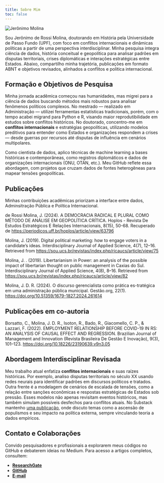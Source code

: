 ```yaml
---
title: Sobre Mim
toc: false
---
```

<div class="flex flex-col md:flex-row gap-6 mb-12 items-center md:items-start">
  <img class="w-full md:w-1/3 lg:w-1/4 object-cover rounded-xl shadow-lg"
       src="https://pbs.twimg.com/profile_images/1586606528336896000/qZ9Hb9DQ_400x400.jpg"
       alt="Jerônimo Molina" />

  <div class="flex-1 prose max-w-none">
    <p>
      Sou Jerônimo de Rossi Molina, doutorando em História pela Universidade de Passo Fundo (UPF), com foco em conflitos internacionais e dinâmicas políticas a partir de uma perspectiva interdisciplinar. Minha pesquisa integra ciência de dados, história conceitual e geopolítica para analisar padrões em disputas territoriais, crises diplomáticas e interações estratégicas entre Estados. Abaixo, compartilho minha trajetória, publicações em formato ABNT e objetivos revisados, alinhados a conflitos e política internacional.
    </p>
  </div>
</div>


## **Formação e Objetivos de Pesquisa**  
Minha jornada acadêmica começou nas humanidades, mas migrei para a ciência de dados buscando métodos mais robustos para analisar fenômenos políticos complexos. No mestrado — realizado em Administração — utilizei ferramentas estatísticas tradicionais, porém, com o tempo acabei migrand para Python e R, visando maior reprodutibilidade em estudos sobre conflitos históricos. No doutorado, concentro-me em **conflitos internacionais** e estratégias geopolíticas, utilizando modelos preditivos para entender como Estados e organizações respondem a crises — desde guerras por recursos até disputas de influência em cenários multipolares.

Como cientista de dados, aplico técnicas de machine learning a bases históricas e contemporâneas, como registros diplomáticos e dados de organizações internacionais (ONU, OTAN, etc.). Meu GitHub reflete essa abordagem, com projetos que cruzam dados de fontes heterogêneas para mapear tensões geopolíticas.  

## **Publicações**

Minhas contribuições acadêmicas priorizam a interface entre dados, Adminsitração Pública e Política Internacional.

de Rossi Molina, J. (2024). A DEMOCRACIA RADICAL E PLURAL COMO MÉTODO DE ANÁLISE EM GEOPOLÍTICA CRÍTICA. Hoplos - Revista De Estudos Estratégicos E Relações Internacionais, 8(15), 50-68. Recuperado de https://periodicos.uff.br/hoplos/article/view/63796

Molina, J. (2019). Digital political marketing: how to engage voters in a candidate’s ideas. Interdisciplinary Journal of Applied Science, 4(7), 12–16. Retrieved from https://sou.ucs.br/revistas/index.php/ricaucs/article/view/75

Molina, J. . (2019). Libertarianism in Power: an analysis of the possible impact of libertarian thought on public management in Caxias do Sul. Interdisciplinary Journal of Applied Science, 4(8), 8–16. Retrieved from https://sou.ucs.br/revistas/index.php/ricaucs/article/view/82

Molina, J. D. R. (2024). O discurso gerencialista como prática es-tratégica em uma administração pública municipal. Gestão.org, 22(1). https://doi.org/10.51359/1679-1827.2024.261614


## **Publicações em co-autoria**

Borsatto, C., Molina, J. D. R., Isoton, R., Bado, R., Giacomello, C. P., & Lazzari, F. (2022). EMPLOYMENT RELATIONSHIP BEFORE COVID-19 IN RS: AN ANALYSIS OF CAUSAL EFFECT AND REGRESSION. Brazilian Journal of Management and Innovation (Revista Brasileira De Gestão E Inovação), 9(3), 101–123. https://doi.org/10.18226/23190639.v9n3.05

## **Abordagem Interdisciplinar Revisada**  
Meu trabalho atual enfatiza **conflitos internacionais** e suas raízes históricas. Por exemplo, analiso disputas territoriais no século XX usando redes neurais para identificar padrões em discursos políticos e tratados. Outra frente é a modelagem de cenários de escalada de tensões, como a relação entre sanções econômicas e respostas estratégicas de Estados sob pressão. Esses modelos não apenas revisitam eventos históricos, mas também simulam possíveis desfechos para conflitos atuais.  No Substack mantenho [uma publicação](https://urbanointernational.substack.com), onde discuto temas como a ascensão de populismos e seu impacto na política externa, sempre vinculando teoria a dados empíricos. 

## **Contato e Colaborações**  
Convido pesquisadores e profissionais a explorarem meus códigos no GitHub e debaterem ideias no Medium. Para acesso a artigos completos, consultem:  

- [**ResearchGate**](https://www.researchgate.net/profile/Jeronimo-De-Rossi-Molina)
- [**GitHub**](https://github.com/jeronimo-molina)
- [**E-mail**](mailto:jeronimo@derossimolina.com.br)